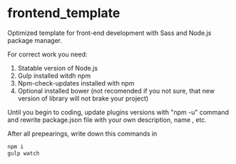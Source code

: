 # frontend_template

Optimized template for front-end development with Sass and Node.js package manager.

For correct work you need:
1) Statable version of Node.js
2) Gulp installed witdh npm
2) Npm-check-updates installed with npm
3) Optional installed bower (not recomended if you not sure, that new version of library will not brake your project)

Until you begin to coding, update plugins versions with "npm -u" command and rewrite package.json file with your own description, name , etc.

After all prepearings, write down this commands in 
```sh
npm i
gulp watch
```
